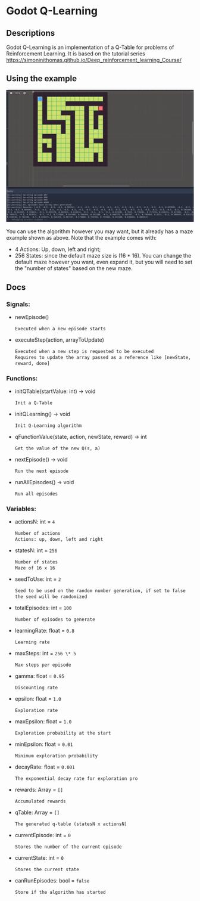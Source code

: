 # Godot Q-Learning

## Descriptions
Godot Q-Learning is an implementation of a Q-Table for problems of Reinforcement Learning. It is based on the tutorial series https://simoninithomas.github.io/Deep_reinforcement_learning_Course/

## Using the example
![qlearning-maze.gif](qlearning-maze.gif)

You can use the algorithm however you may want, but it already has a maze example shown as above.
Note that the example comes with:
- 4 Actions: Up, down, left and right;
- 256 States: since the default maze size is (16 * 16).
You can change the default maze however you want, even expand it, but you will need to set the "number of states" based on the new maze.

## Docs
### Signals:  
* newEpisode\(\)  
  
    ```
    Executed when a new episode starts
    ```

* executeStep\(action, arrayToUpdate\)  
  
    ```
    Executed when a new step is requested to be executed
    Requires to update the array passed as a reference like [newState, reward, done]
    ```

  
### Functions:  
* initQTable(startValue: int) -> void  
  
    ```
    Init a Q-Table
    ```

* initQLearning() -> void  
  
    ```
    Init Q-Learning algorithm
    ```

* qFunctionValue(state, action, newState, reward) -> int  
  
    ```
    Get the value of the new Q(s, a)
    ```

* nextEpisode() -> void  
  
    ```
    Run the next episode
    ```

* runAllEpisodes() -> void  
  
    ```
    Run all episodes
    ```

  
### Variables:  
* actionsN: int = `4`  
  
    ```
    Number of actions
    Actions: up, down, left and right
    ```

* statesN: int = `256`  
  
    ```
    Number of states
    Maze of 16 x 16
    ```

* seedToUse: int = `2`  
  
    ```
    Seed to be used on the random number generation, if set to false the seed will be randomized
    ```

* totalEpisodes: int = `100`  
  
    ```
    Number of episodes to generate
    ```

* learningRate: float = `0.8`  
  
    ```
    Learning rate
    ```

* maxSteps: int = `256 \* 5`  
  
    ```
    Max steps per episode
    ```

* gamma: float = `0.95`  
  
    ```
    Discounting rate
    ```

* epsilon: float = `1.0`  
  
    ```
    Exploration rate
    ```

* maxEpsilon: float = `1.0`  
  
    ```
    Exploration probability at the start
    ```

* minEpsilon: float = `0.01`  
  
    ```
    Minimum exploration probability
    ```

* decayRate: float = `0.001`  
  
    ```
    The exponential decay rate for exploration pro
    ```

* rewards: Array = `[]`  
  
    ```
    Accumulated rewards
    ```

* qTable: Array = `[]`  
  
    ```
    The generated q-table (statesN x actionsN)
    ```

* currentEpisode: int = `0`  
  
    ```
    Stores the number of the current episode
    ```

* currentState: int = `0`  
  
    ```
    Stores the current state
    ```

* canRunEpisodes: bool = `false`  
  
    ```
    Store if the algorithm has started
    ```

  
